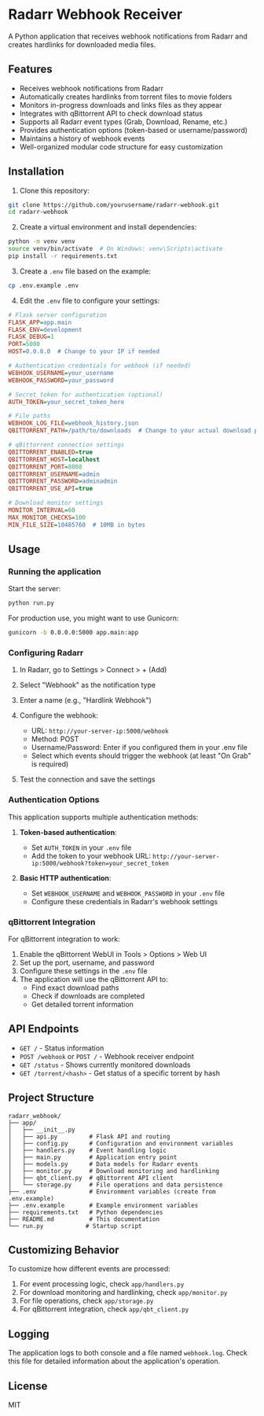 # Radarr Webhook Receiver

A Python application that receives webhook notifications from Radarr and creates hardlinks for downloaded media files.

## Features

- Receives webhook notifications from Radarr
- Automatically creates hardlinks from torrent files to movie folders
- Monitors in-progress downloads and links files as they appear
- Integrates with qBittorrent API to check download status
- Supports all Radarr event types (Grab, Download, Rename, etc.)
- Provides authentication options (token-based or username/password)
- Maintains a history of webhook events
- Well-organized modular code structure for easy customization

## Installation

1. Clone this repository:
```bash
git clone https://github.com/yourusername/radarr-webhook.git
cd radarr-webhook
```

2. Create a virtual environment and install dependencies:
```bash
python -m venv venv
source venv/bin/activate  # On Windows: venv\Scripts\activate
pip install -r requirements.txt
```

3. Create a `.env` file based on the example:
```bash
cp .env.example .env
```

4. Edit the `.env` file to configure your settings:
```ini
# Flask server configuration
FLASK_APP=app.main
FLASK_ENV=development
FLASK_DEBUG=1
PORT=5000
HOST=0.0.0.0  # Change to your IP if needed

# Authentication credentials for webhook (if needed)
WEBHOOK_USERNAME=your_username
WEBHOOK_PASSWORD=your_password

# Secret token for authentication (optional)
AUTH_TOKEN=your_secret_token_here

# File paths
WEBHOOK_LOG_FILE=webhook_history.json
QBITTORRENT_PATH=/path/to/downloads  # Change to your actual download path

# qBittorrent connection settings
QBITTORRENT_ENABLED=true
QBITTORRENT_HOST=localhost
QBITTORRENT_PORT=8080
QBITTORRENT_USERNAME=admin
QBITTORRENT_PASSWORD=adminadmin
QBITTORRENT_USE_API=true

# Download monitor settings
MONITOR_INTERVAL=60
MAX_MONITOR_CHECKS=100
MIN_FILE_SIZE=10485760  # 10MB in bytes
```

## Usage

### Running the application

Start the server:
```bash
python run.py
```

For production use, you might want to use Gunicorn:
```bash
gunicorn -b 0.0.0.0:5000 app.main:app
```

### Configuring Radarr

1. In Radarr, go to Settings > Connect > + (Add)
2. Select "Webhook" as the notification type
3. Enter a name (e.g., "Hardlink Webhook")
4. Configure the webhook:
   - URL: `http://your-server-ip:5000/webhook`
   - Method: POST
   - Username/Password: Enter if you configured them in your .env file
   - Select which events should trigger the webhook (at least "On Grab" is required)

5. Test the connection and save the settings

### Authentication Options

This application supports multiple authentication methods:

1. **Token-based authentication**:
   - Set `AUTH_TOKEN` in your `.env` file
   - Add the token to your webhook URL: `http://your-server-ip:5000/webhook?token=your_secret_token`

2. **Basic HTTP authentication**:
   - Set `WEBHOOK_USERNAME` and `WEBHOOK_PASSWORD` in your `.env` file
   - Configure these credentials in Radarr's webhook settings

### qBittorrent Integration

For qBittorrent integration to work:

1. Enable the qBittorrent WebUI in Tools > Options > Web UI
2. Set up the port, username, and password
3. Configure these settings in the `.env` file
4. The application will use the qBittorrent API to:
   - Find exact download paths
   - Check if downloads are completed
   - Get detailed torrent information

## API Endpoints

- `GET /` - Status information
- `POST /webhook` or `POST /` - Webhook receiver endpoint
- `GET /status` - Shows currently monitored downloads
- `GET /torrent/<hash>` - Get status of a specific torrent by hash

## Project Structure

```
radarr_webhook/
├── app/
│   ├── __init__.py
│   ├── api.py         # Flask API and routing
│   ├── config.py      # Configuration and environment variables
│   ├── handlers.py    # Event handling logic
│   ├── main.py        # Application entry point 
│   ├── models.py      # Data models for Radarr events
│   ├── monitor.py     # Download monitoring and hardlinking
│   ├── qbt_client.py  # qBittorrent API client
│   └── storage.py     # File operations and data persistence
├── .env               # Environment variables (create from .env.example)
├── .env.example       # Example environment variables
├── requirements.txt   # Python dependencies
├── README.md          # This documentation
└── run.py            # Startup script
```

## Customizing Behavior

To customize how different events are processed:

1. For event processing logic, check `app/handlers.py`
2. For download monitoring and hardlinking, check `app/monitor.py`
3. For file operations, check `app/storage.py`
4. For qBittorrent integration, check `app/qbt_client.py`

## Logging

The application logs to both console and a file named `webhook.log`. Check this file for detailed information about the application's operation.

## License

MIT 